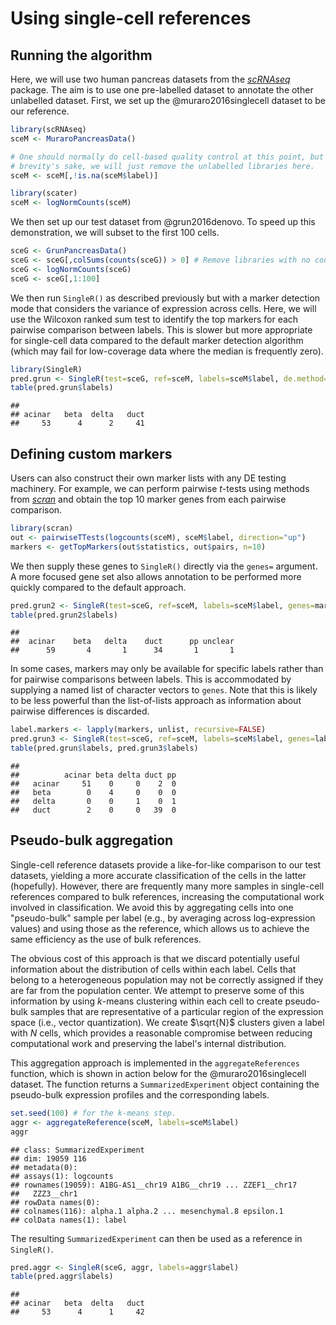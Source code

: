 # Using single-cell references



## Running the algorithm

Here, we will use two human pancreas datasets from the *[scRNAseq](https://bioconductor.org/packages/3.12/scRNAseq)* package.
The aim is to use one pre-labelled dataset to annotate the other unlabelled dataset.
First, we set up the @muraro2016singlecell dataset to be our reference.


```r
library(scRNAseq)
sceM <- MuraroPancreasData()

# One should normally do cell-based quality control at this point, but for
# brevity's sake, we will just remove the unlabelled libraries here.
sceM <- sceM[,!is.na(sceM$label)]

library(scater)
sceM <- logNormCounts(sceM)
```

We then set up our test dataset from @grun2016denovo.
To speed up this demonstration, we will subset to the first 100 cells.


```r
sceG <- GrunPancreasData()
sceG <- sceG[,colSums(counts(sceG)) > 0] # Remove libraries with no counts.
sceG <- logNormCounts(sceG) 
sceG <- sceG[,1:100]
```

We then run `SingleR()` as described previously but with a marker detection mode that considers the variance of expression across cells.
Here, we will use the Wilcoxon ranked sum test to identify the top markers for each pairwise comparison between labels.
This is slower but more appropriate for single-cell data compared to the default marker detection algorithm (which may fail for low-coverage data where the median is frequently zero).


```r
library(SingleR)
pred.grun <- SingleR(test=sceG, ref=sceM, labels=sceM$label, de.method="wilcox")
table(pred.grun$labels)
```

```
## 
## acinar   beta  delta   duct 
##     53      4      2     41
```

## Defining custom markers

Users can also construct their own marker lists with any DE testing machinery.
For example, we can perform pairwise $t$-tests using methods from *[scran](https://bioconductor.org/packages/3.12/scran)* and obtain the top 10 marker genes from each pairwise comparison.


```r
library(scran)
out <- pairwiseTTests(logcounts(sceM), sceM$label, direction="up")
markers <- getTopMarkers(out$statistics, out$pairs, n=10)
```

We then supply these genes to `SingleR()` directly via the `genes=` argument.
A more focused gene set also allows annotation to be performed more quickly compared to the default approach.


```r
pred.grun2 <- SingleR(test=sceG, ref=sceM, labels=sceM$label, genes=markers)
table(pred.grun2$labels)
```

```
## 
##  acinar    beta   delta    duct      pp unclear 
##      59       4       1      34       1       1
```

In some cases, markers may only be available for specific labels rather than for pairwise comparisons between labels.
This is accommodated by supplying a named list of character vectors to `genes`.
Note that this is likely to be less powerful than the list-of-lists approach as information about pairwise differences is discarded.


```r
label.markers <- lapply(markers, unlist, recursive=FALSE)
pred.grun3 <- SingleR(test=sceG, ref=sceM, labels=sceM$label, genes=label.markers)
table(pred.grun$labels, pred.grun3$labels)
```

```
##         
##          acinar beta delta duct pp
##   acinar     51    0     0    2  0
##   beta        0    4     0    0  0
##   delta       0    0     1    0  1
##   duct        2    0     0   39  0
```

## Pseudo-bulk aggregation

Single-cell reference datasets provide a like-for-like comparison to our test datasets, yielding a more accurate classification of the cells in the latter (hopefully).
However, there are frequently many more samples in single-cell references compared to bulk references, increasing the computational work involved in classification.
We avoid this by aggregating cells into one "pseudo-bulk" sample per label (e.g., by averaging across log-expression values) and using those as the reference, which allows us to achieve the same efficiency as the use of bulk references.

The obvious cost of this approach is that we discard potentially useful information about the distribution of cells within each label.
Cells that belong to a heterogeneous population may not be correctly assigned if they are far from the population center.
We attempt to preserve some of this information by using $k$-means clustering within each cell to create pseudo-bulk samples that are representative of a particular region of the expression space (i.e., vector quantization).
We create $\sqrt{N}$ clusters given a label with $N$ cells, which provides a reasonable compromise between reducing computational work and preserving the label's internal distribution.

This aggregation approach is implemented in the `aggregateReferences` function, which is shown in action below for the @muraro2016singlecell dataset.
The function returns a `SummarizedExperiment` object containing the pseudo-bulk expression profiles and the corresponding labels.


```r
set.seed(100) # for the k-means step.
aggr <- aggregateReference(sceM, labels=sceM$label)
aggr
```

```
## class: SummarizedExperiment 
## dim: 19059 116 
## metadata(0):
## assays(1): logcounts
## rownames(19059): A1BG-AS1__chr19 A1BG__chr19 ... ZZEF1__chr17
##   ZZZ3__chr1
## rowData names(0):
## colnames(116): alpha.1 alpha.2 ... mesenchymal.8 epsilon.1
## colData names(1): label
```

The resulting `SummarizedExperiment` can then be used as a reference in `SingleR()`.


```r
pred.aggr <- SingleR(sceG, aggr, labels=aggr$label)
table(pred.aggr$labels)
```

```
## 
## acinar   beta  delta   duct 
##     53      4      1     42
```



